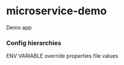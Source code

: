 
# microservice-demo
Demo app

### Config hierarchies
ENV VARIABLE override properties file values

